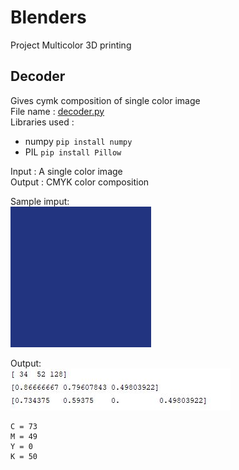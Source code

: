# Blenders
Project Multicolor 3D printing

## Decoder
Gives cymk composition of single color image <br>
File name : [decoder.py](https://github.com/amangautam015/Blenders/blob/master/decoder.py "Decoder")<br>
Libraries used : <br>
- numpy `pip install numpy`
- PIL `pip install Pillow`

Input :  A single color image<br>
Output : CMYK color composition

Sample imput:<br>
![alt text](https://github.com/amangautam015/Blenders/blob/master/file.jpg)

Output:<br>
![alt text](https://github.com/amangautam015/Blenders/blob/master/Capture.JPG)

```
C = 73
M = 49
Y = 0
K = 50
```
